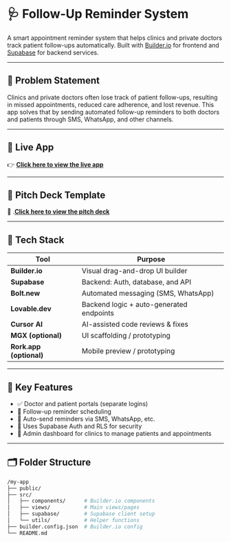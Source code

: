 # 🩺 Follow-Up Reminder System

A smart appointment reminder system that helps clinics and private doctors track patient follow-ups automatically. Built with [Builder.io](https://www.builder.io) for frontend and [Supabase](https://supabase.com) for backend services.

---

## 📌 Problem Statement

Clinics and private doctors often lose track of patient follow-ups, resulting in missed appointments, reduced care adherence, and lost revenue. This app solves that by sending automated follow-up reminders to both doctors and patients through SMS, WhatsApp, and other channels.

---

## 🚀 Live App

👉 [**Click here to view the live app**](https://health-note.vercel.app/)  


---

## 🚀 Pitch Deck Template

🎤 .[**Click here to view the pitch deck**](https://www.canva.com/design/DAGoXkHelI8/rx9fu0Vmg9iZMjp1IX6r3A/edit?utm_content=DAGoXkHelI8&utm_campaign=designshare&utm_medium=link2&utm_source=sharebutton) 

---

## 🧰 Tech Stack

| Tool         | Purpose                                  |
|--------------|-------------------------------------------|
| **Builder.io**   | Visual drag-and-drop UI builder         |
| **Supabase**     | Backend: Auth, database, and API       |
| **Bolt.new**     | Automated messaging (SMS, WhatsApp)    |
| **Lovable.dev**  | Backend logic + auto-generated endpoints |
| **Cursor AI**    | AI-assisted code reviews & fixes       |
| **MGX (optional)**| UI scaffolding / prototyping         |
| **Rork.app (optional)** | Mobile preview / prototyping  |

---

## 🔑 Key Features

- ✅ Doctor and patient portals (separate logins)
- 📅 Follow-up reminder scheduling
- 📲 Auto-send reminders via SMS, WhatsApp, etc.
- 🧠 Uses Supabase Auth and RLS for security
- 🧾 Admin dashboard for clinics to manage patients and appointments

---

## 🗂️ Folder Structure

```bash
/my-app
├── public/
├── src/
│   ├── components/      # Builder.io components
│   ├── views/           # Main views/pages
│   ├── supabase/        # Supabase client setup
│   └── utils/           # Helper functions
├── builder.config.json  # Builder.io config
└── README.md
